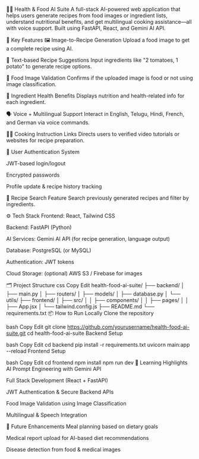 🧠🥗 Health & Food AI Suite
A full-stack AI-powered web application that helps users generate recipes from food images or ingredient lists, understand nutritional benefits, and get multilingual cooking assistance—all with voice support. Built using FastAPI, React, and Gemini AI API.

🚀 Key Features
🖼️ Image-to-Recipe Generation
Upload a food image to get a complete recipe using AI.

🍅 Text-based Recipe Suggestions
Input ingredients like "2 tomatoes, 1 potato" to generate recipe options.

🥦 Food Image Validation
Confirms if the uploaded image is food or not using image classification.

💪 Ingredient Health Benefits
Displays nutrition and health-related info for each ingredient.

🗣️ Voice + Multilingual Support
Interact in English, Telugu, Hindi, French, and German via voice commands.

🧑‍🍳 Cooking Instruction Links
Directs users to verified video tutorials or websites for recipe preparation.

🔐 User Authentication System

JWT-based login/logout

Encrypted passwords

Profile update & recipe history tracking

🔎 Recipe Search Feature
Search previously generated recipes and filter by ingredients.

⚙️ Tech Stack
Frontend: React, Tailwind CSS

Backend: FastAPI (Python)

AI Services: Gemini AI API (for recipe generation, language output)

Database: PostgreSQL (or MySQL)

Authentication: JWT tokens

Cloud Storage: (optional) AWS S3 / Firebase for images

🗂️ Project Structure
css
Copy
Edit
health-food-ai-suite/
├── backend/
│   ├── main.py
│   ├── routers/
│   ├── models/
│   ├── database.py
│   └── utils/
├── frontend/
│   ├── src/
│   │   ├── components/
│   │   ├── pages/
│   │   ├── App.jsx
│   └── tailwind.config.js
├── README.md
└── requirements.txt
📦 How to Run Locally
Clone the repository

bash
Copy
Edit
git clone https://github.com/yourusername/health-food-ai-suite.git
cd health-food-ai-suite
Backend Setup

bash
Copy
Edit
cd backend
pip install -r requirements.txt
uvicorn main:app --reload
Frontend Setup

bash
Copy
Edit
cd frontend
npm install
npm run dev
📘 Learning Highlights
AI Prompt Engineering with Gemini API

Full Stack Development (React + FastAPI)

JWT Authentication & Secure Backend APIs

Food Image Validation using Image Classification

Multilingual & Speech Integration

🏁 Future Enhancements
Meal planning based on dietary goals

Medical report upload for AI-based diet recommendations

Disease detection from food & medical images

